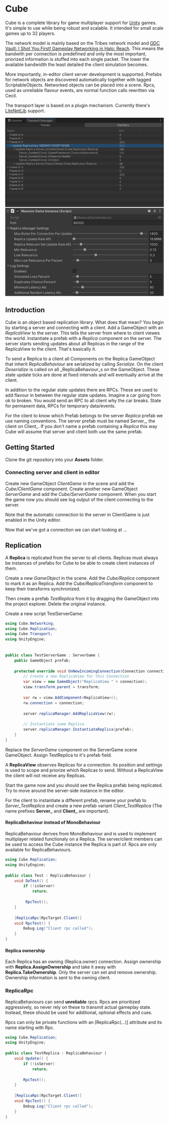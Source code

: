 # Cube
Cube is a complete library for game multiplayer support for [Unity](https://unity.com/) games. It's simple to use while being robust and scalable. It intended for small scale games up to 32 players.

The network model is mainly based on the Tribes network model and [GDC Vault: I Shot You First! Gameplay Networking in Halo: Reach](http://www.gdcvault.com/play/1014345/I-Shot-You-First-Networking). This means the bandwith per connection is predefined and only the most important, priorized information is stuffed into each single packet. The lower the available bandwidth the least detailed the client simulation becomes.

More importantly, in-editor client server development is supported. Prefabs for network objects are discovered automatically together with tagged ScriptableObjects. Networked objects can be placed into a scene. Rpcs, used as unreliable flavour events, are normal function calls rewritten via Cecil.

The transport layer is based on a plugin mechanism. Currently there's [LiteNetLib](https://github.com/RevenantX/LiteNetLib) support.

![Transport Debugger](Docs/TransportDebugger.png)
![Replication Settings](Docs/ReplicationSettings.png)

## Introduction
Cube is an object based replication library. What does that mean? You begin by starting a server and connecting with a client. Add a GameObject with an _ReplicaView_ to the server. This tells the server from where to client viewes the world. Instantiate a prefab with a _Replica_ component on the server. The server starts sending updates about all Replicas in the range of the ReplicaView to the client. That's basically it.

To send a Replica to a client all Components on the Replica GameObject that inherit _ReplicaBehaviour_ are serialized by calling _Serialize_. On the client _Deserialize_ is called on all _ReplicaBehaviour_s on the GameObject. These state update ticks are done at fixed intervals and will eventually arrive at the client.

In addition to the regular state updates there are RPCs. These are used to add flavour in between the regular state updates. Imagine a car going from ok to broken. You would send an RPC to all client why the car breaks. State for permanent data, RPCs for temporary data/events.

For the client to know which Prefab belongs to the server _Replica_ prefab we use naming conventions. The server prefab must be named Server_, the client on Client_. If you don't name a prefab containing a _Replica_ this way Cube will assume that server and client both use the same prefab.

## Getting Started
Clone the git repository into your **Assets** folder.

### Connecting server and client in editor
Create new GameObject *ClientGame* in the scene and add the *Cube/ClientGame* component.
Create another new GameObject *ServerGame* and add the *Cube/ServerGame* component. 
When you start the game now you should see log output of the client connecting to the server.

Note that the automatic connection to the server in ClientGame is just enabled in the Unity editor.

Now that we've got a connection we can start looking at ...

## Replication
A **Replica** is replicated from the server to all clients. Replicas must always be instances of prefabs for Cube to be able to create client instances of them.


Create a new *GameObject* in the scene. Add the *Cube/Replica* component to mark it as an Replica.
Add the *Cube/ReplicaTransform* component to keep their transforms synchronized.

Then create a prefab *TestReplica* from it by dragging the GameObject into the project explorer. Delete the original instance.

Create a new script TestServerGame:
```C#
using Cube.Networking;
using Cube.Replication;
using Cube.Transport;
using UnityEngine;


public class TestServerGame : ServerGame {
	public GameObject prefab;

    protected override void OnNewIncomingConnection(Connection connection, BitStream bs) {
        // Create a new ReplicaView for this Connection
        var view = new GameObject("ReplicaView " + connection);
        view.transform.parent = transform;

        var rw = view.AddComponent<ReplicaView>();
        rw.connection = connection;
        
        server.replicaManager.AddReplicaView(rw);

        // Instantiate some Replica
        server.replicaManager.InstantiateReplica(prefab);
    }
}
```
Replace the *ServerGame* component on the ServerGame scene GameObject. Assign TestReplica to it's prefab field.

A **ReplicaView** observes Replicas for a connection. Its position and settings is used to scope and priorize which Replicas to send. Without a ReplicaView the client will not receive any Replicas.

Start the game now and you should see the Replica prefab being replicated. Try to move around the server-side instance in the editor.

For the client to instantiate a different prefab, rename your prefab to *Server_TestReplica*
and create a new prefab variant *Client_TestReplica* (The name prefixes **Server_** and **Client_** are important). 

#### ReplicaBehaviour instead of MonoBehaviour
ReplicaBehaviour derives from MonoBehaviour and is used to implement multiplayer related functionaly on a Replica.
The server/client members can be used to access the Cube instance the Replica is part of. Rpcs are only available for ReplicaBehaviours.

```C#
using Cube.Replication;
using UnityEngine;

public class Test : ReplicaBehaviour {
    void DoTest() {
        if (!isServer)
            return;

         RpcTest();
    }
    
    [ReplicaRpc(RpcTarget.Client)]
    void RpcTest() {
        Debug.Log("Client rpc called");
    }
}
```

#### Replica ownership
Each Replica has an owning (Replica.owner) connection. Assign ownership with **Replica.AssignOwnership** and take it away with **Replica.TakeOwnership**. Only the server can set and remove ownership. Ownership information is sent to the owning client. 

### ReplicaRpc
ReplicaBehaviours can send **unreliable** rpcs. Rpcs are prioritized aggressively, so never rely on these to transmit actual gameplay state. Instead, these should be used for additional, optional effects and cues. 

Rpcs can only be private functions with an \[ReplicaRpc(...)] attribute and its name starting with Rpc.

```C#
using Cube.Replication;
using UnityEngine;

public class TestReplica : ReplicaBehaviour {
    void Update() {
        if (!isServer)
            return;

        RpcTest();
    }

    [ReplicaRpc(RpcTarget.Client)]
    void RpcTest() {
        Debug.Log("Client rpc called");
    }
}
```
